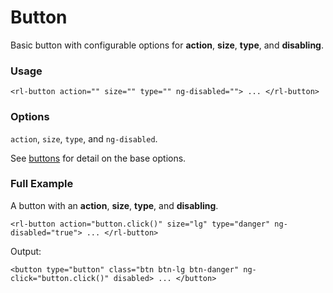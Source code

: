 # Button
Basic button with configurable options for **action**, **size**, **type**, and **disabling**.

### Usage
```
<rl-button action="" size="" type="" ng-disabled=""> ... </rl-button>
```
### Options

`action`, `size`, `type`, and `ng-disabled`.

See [buttons](./buttons.md) for detail on the base options.

### Full Example
A button with an **action**, **size**, **type**, and **disabling**.
```
<rl-button action="button.click()" size="lg" type="danger" ng-disabled="true"> ... </rl-button>
```
Output:
```
<button type="button" class="btn btn-lg btn-danger" ng-click="button.click()" disabled> ... </button>
```
